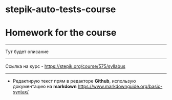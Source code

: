 # stepik-auto-tests-course
# Homework for the course
___
Тут будет описание
___
Ссылка на курс - https://stepik.org/course/575/syllabus
___

- Редактирую текст прям в редакторе **Github**, использую документацию на **markdown** https://www.markdownguide.org/basic-syntax/
